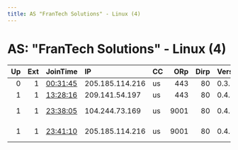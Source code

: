 ```yaml
---
title: AS "FranTech Solutions" - Linux (4)
---
```


# AS: "FranTech Solutions" - Linux (4)

|   Up |   Ext | JoinTime                                                                                            | IP              | CC   |   ORp |   Dirp | Version   | Contact                      | Nickname         |   eFamMembers |
|-----:|------:|:----------------------------------------------------------------------------------------------------|:----------------|:-----|------:|-------:|:----------|:-----------------------------|:-----------------|--------------:|
|    0 |     1 | [00:31:45](https://metrics.torproject.org/rs.html#details/762B38047BD19054BB723B2E6287ED569AD2138D) | 205.185.114.216 | us   |   443 |     80 | 0.3.5.12  | None                         | Unnamed          |             1 |
|    1 |     1 | [13:28:16](https://metrics.torproject.org/rs.html#details/80A6A0B3F00D5D2212A1127B715CFA7055328D92) | 209.141.54.197  | us   |   443 |     80 | 0.4.4.6   | abuse@prevarinite.com        | PrevariniteExit3 |             1 |
|    1 |     1 | [23:38:05](https://metrics.torproject.org/rs.html#details/01E517E1D81DE0A9D064356854834BD9740B2BAC) | 104.244.73.169  | us   |  9001 |     80 | 0.4.4.6   | Tor Admin &lt;tor -at- clums | clumsyhost02     |             1 |
|    1 |     1 | [23:41:10](https://metrics.torproject.org/rs.html#details/39A2CA37896746538F2D62D0A98E6C0678C8E8C8) | 205.185.114.216 | us   |  9001 |     80 | 0.4.4.6   | Tor Admin &lt;tor -at- clums | clumsyhost01     |             1 |
